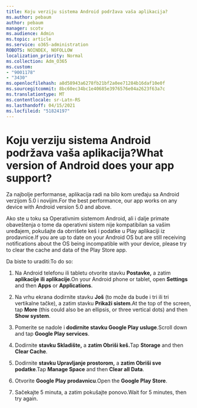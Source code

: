 ```yaml
---
title: Koju verziju sistema Android podržava vaša aplikacija?
ms.author: pebaum
author: pebaum
manager: scotv
ms.audience: Admin
ms.topic: article
ms.service: o365-administration
ROBOTS: NOINDEX, NOFOLLOW
localization_priority: Normal
ms.collection: Adm_O365
ms.custom:
- "9001178"
- "3430"
ms.openlocfilehash: a8d58943a6278fb21bf2a0ee71284b16daf10e0f
ms.sourcegitcommit: 8bc60ec34bc1e40685e3976576e04a2623f63a7c
ms.translationtype: MT
ms.contentlocale: sr-Latn-RS
ms.lasthandoff: 04/15/2021
ms.locfileid: "51824197"
---
```

# <a name="what-version-of-android-does-your-app-support"></a><span data-ttu-id="6af23-102">Koju verziju sistema Android podržava vaša aplikacija?</span><span class="sxs-lookup"><span data-stu-id="6af23-102">What version of Android does your app support?</span></span>

<span data-ttu-id="6af23-103">Za najbolje performanse, aplikacija radi na bilo kom uređaju sa Android verzijom 5.0 i novijim.</span><span class="sxs-lookup"><span data-stu-id="6af23-103">For the best performance, our app works on any device with Android version 5.0 and above.</span></span>

<span data-ttu-id="6af23-104">Ako ste u toku sa Operativnim sistemom Android, ali i dalje primate obaveštenja o tome da operativni sistem nije kompatibilan sa vašim uređajem, pokušajte da obrrišete keš i podatke u Play aplikaciji iz prodavnice.</span><span class="sxs-lookup"><span data-stu-id="6af23-104">If you are up to date on your Android OS but are still receiving notifications about the OS being incompatible with your device, please try to clear the cache and data of the Play Store app.</span></span>

<span data-ttu-id="6af23-105">Da biste to uraditi:</span><span class="sxs-lookup"><span data-stu-id="6af23-105">To do so:</span></span> 

1. <span data-ttu-id="6af23-106">Na Android telefonu ili tabletu otvorite stavku **Postavke,** a zatim **aplikacije** **ili aplikacije**.</span><span class="sxs-lookup"><span data-stu-id="6af23-106">On your Android phone or tablet, open **Settings** and then **Apps** or **Applications**.</span></span>

2. <span data-ttu-id="6af23-107">Na vrhu ekrana dodirnite stavku **Još** (to može da bude i tri ili tri vertikalne tačke), a zatim stavku **Prikaži sistem**.</span><span class="sxs-lookup"><span data-stu-id="6af23-107">At the top of the screen, tap **More** (this could also be an ellipsis, or three vertical dots) and then **Show system**.</span></span> 

3. <span data-ttu-id="6af23-108">Pomerite se nadole i **dodirnite stavku Google Play usluge**.</span><span class="sxs-lookup"><span data-stu-id="6af23-108">Scroll down and tap **Google Play services**.</span></span> 

4. <span data-ttu-id="6af23-109">Dodirnite **stavku Skladište,** a **zatim Obriši keš.**</span><span class="sxs-lookup"><span data-stu-id="6af23-109">Tap **Storage** and then **Clear Cache**.</span></span> 

5. <span data-ttu-id="6af23-110">Dodirnite **stavku Upravljanje prostorom,** a **zatim Obriši sve podatke**.</span><span class="sxs-lookup"><span data-stu-id="6af23-110">Tap **Manage Space** and then **Clear all Data**.</span></span> 

6. <span data-ttu-id="6af23-111">Otvorite **Google Play prodavnicu**.</span><span class="sxs-lookup"><span data-stu-id="6af23-111">Open the **Google Play Store**.</span></span> 

7. <span data-ttu-id="6af23-112">Sačekajte 5 minuta, a zatim pokušajte ponovo.</span><span class="sxs-lookup"><span data-stu-id="6af23-112">Wait for 5 minutes, then try again.</span></span> 